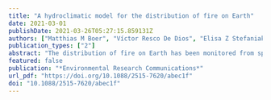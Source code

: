 ```yaml
---
title: "A hydroclimatic model for the distribution of fire on Earth"
date: 2021-03-01
publishDate: 2021-03-26T05:27:15.859131Z
authors: ["Matthias M Boer", "Víctor Resco De Dios", "Elisa Z Stefaniak", "Ross A Bradstock"]
publication_types: ["2"]
abstract: "The distribution of fire on Earth has been monitored from space for several decades, yet the geography of global fire regimes has proven difficult to reproduce from interactions of climate, vegetation, terrain, land use and other human activities by empirical and process-based fire models. Here, we propose a simple, yet robust, model for the global distribution of fire potential based on fundamental biophysical constraints controlling fire activity in all biomes. In our ‘top-down’ approach we ignored the dynamics of individual fires and focus on capturing hydroclimatic constraints on the production and (seasonal) desiccation of fuels to predict the potential mean annual fractional burned area at 0.25° spatial resolution, here estimated by the 0.99 quantile of the observed mean annual fractional burned area () over the 1995-2016 period of the Global Fire Emissions Database (GFED4). We show that 80% of the global variation in can be explained from a combination of mean annual precipitation and potential evapotranspiration. The proposed hydroclimatic model reproduced observed 0.99 quantile fire activity levels equally well across all biomes and provided the first objective underpinning for the dichotomy of global fire regimes in two domains characterised by either fuel production limitations on fire or fuel dryness limitations on fire. A sharp transition between the two climate-fire domains was found to occur at a mean annual aridity index of 1.9 (1.94 ± 0.02). Our model provides a simple but comprehensive basis for predicting fire potential under current and future climates, as well as an overarching framework for estimating effects of human activity via ignition regimes and manipulation of vegetation."
featured: false
publication: "*Environmental Research Communications*"
url_pdf: "https://doi.org/10.1088/2515-7620/abec1f"
doi: "10.1088/2515-7620/abec1f"
---
```



